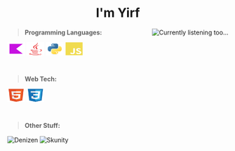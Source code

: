 <h1 align="center">I'm Yirf</h1>

<img align="right" src="https://spotify-github-profile.kittinanx.com/api/view?uid=312biq7dlvpdbjofcvyn6yf2r42i&cover_image=true&theme=default&show_offline=false&background_color=121212&interchange=false&bar_color_cover=true" alt="Currently listening too...">

> **Programming Languages:**
<img align="center" alt="Kotlin" height="30" width="40" src="https://raw.githubusercontent.com/devicons/devicon/master/icons/kotlin/kotlin-plain.svg">
<img align="center" alt="Java" height="30" width="40" src="https://github.com/devicons/devicon/blob/master/icons/java/java-plain.svg">
<img align="center" alt="Python" height="30" width="40" src="https://raw.githubusercontent.com/devicons/devicon/master/icons/python/python-original.svg">
<img align="center" alt="Js" height="30" width="40" src="https://raw.githubusercontent.com/devicons/devicon/master/icons/javascript/javascript-plain.svg">
<p><br></p>

> **Web Tech:**

<img align="center" alt="HTML" height="30" width="40" src="https://raw.githubusercontent.com/devicons/devicon/master/icons/html5/html5-original.svg">
<img align="center" alt="CSS" height="30" width="40" src="https://raw.githubusercontent.com/devicons/devicon/master/icons/css3/css3-original.svg">
<p><br></p>

> **Other Stuff:**

<img align="center" alt="Denizen" height="30" width="40" src="https://www.spigotmc.org/data/resource_icons/21/21039.jpg?1540950141">
<img align="center" alt="Skunity" height="60" width="60" src="https://avatars.githubusercontent.com/u/35111483">
